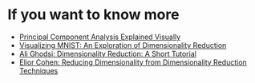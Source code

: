 # If you want to know more

- [Principal Component Analysis Explained Visually](http://setosa.io/ev/principal-component-analysis/)
- [Visualizing MNIST: An Exploration of Dimensionality Reduction](https://colah.github.io/posts/2014-10-Visualizing-MNIST/)
- [Ali Ghodsi: Dimensionality Reduction: A Short Tutorial](http://www.math.uwaterloo.ca/~aghodsib/courses/f06stat890/readings/tutorial_stat890.pdf)
- [Elior Cohen: Reducing Dimensionality from Dimensionality Reduction Techniques](https://medium.com/towards-data-science/reducing-dimensionality-from-dimensionality-reduction-techniques-f658aec24dfe)
